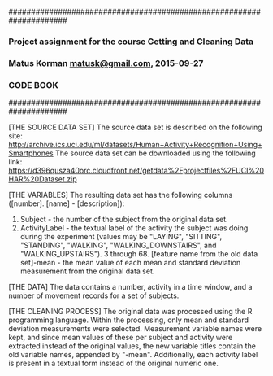 #####################################################################
###  Project assignment for the course Getting and Cleaning Data  ###
###  Matus Korman <matusk@gmail.com>, 2015-09-27                  ###
###  CODE BOOK                                                    ###
#####################################################################

[THE SOURCE DATA SET]
The source data set is described on the following site:
http://archive.ics.uci.edu/ml/datasets/Human+Activity+Recognition+Using+Smartphones
The source data set can be downloaded using the following link:
https://d396qusza40orc.cloudfront.net/getdata%2Fprojectfiles%2FUCI%20HAR%20Dataset.zip

[THE VARIABLES]
The resulting data set has the following columns ([number]. [name] - [description]):
  1. Subject - the number of the subject from the original data set.
  2. ActivityLabel - the textual label of the activity the subject was doing during the experiment (values may be "LAYING", "SITTING", "STANDING", "WALKING", "WALKING_DOWNSTAIRS", and "WALKING_UPSTAIRS").
  3 through 68. [feature name from the old data set]-mean - the mean value of each mean and standard deviation measurement from the original data set.

[THE DATA]
The data contains a number, activity in a time window, and a number of movement records for a set of subjects.

[THE CLEANING PROCESS]
The original data was processed using the R programming language. Within the processing, only mean and standard deviation measurements were selected.
Measurement variable names were kept, and since mean values of these per subject and activity were extracted instead of the original values, the new variable titles contain the old variable names, appended by "-mean". Additionally, each activity label is present in a textual form instead of the original numeric one.
